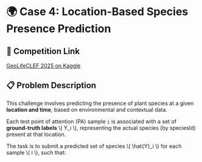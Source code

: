 # 🌍 Case 4: Location-Based Species Presence Prediction

## 🔗 Competition Link
[GeoLifeCLEF 2025 on Kaggle](https://www.kaggle.com/competitions/geolifeclef-2025/overview)

## 📋 Problem Description
This challenge involves predicting the presence of plant species at a given **location and time**, based on environmental and contextual data.

Each test point of attention (PA) sample `i` is associated with a set of **ground-truth labels** \\( Y_i \\), representing the actual species (by speciesId) present at that location.

The task is to submit a predicted set of species \\( \hat{Y}_i \\) for each sample \\( i \\), such that:
